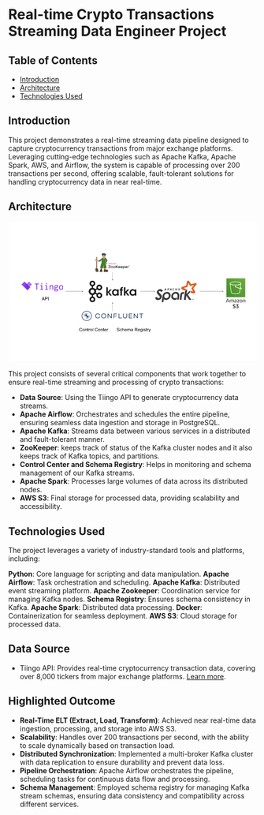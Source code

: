 # Real-time Crypto Transactions Streaming Data Engineer Project
## Table of Contents
- [Introduction](#introduction)
- [Architecture](#architecture)
- [Technologies Used](#technologies-used)

## Introduction
This project demonstrates a real-time streaming data pipeline designed to capture cryptocurrency transactions from major exchange platforms. Leveraging cutting-edge technologies such as Apache Kafka, Apache Spark, AWS, and Airflow, the system is capable of processing over 200 transactions per second, offering scalable, fault-tolerant solutions for handling cryptocurrency data in near real-time.

## Architecture
![Project Architecture](architecture.png)

This project consists of several critical components that work together to ensure real-time streaming and processing of crypto transactions:

- **Data Source**: Using the Tiingo API to generate cryptocurrency data streams.
- **Apache Airflow**: Orchestrates and schedules the entire pipeline, ensuring seamless data ingestion and storage in PostgreSQL.
- **Apache Kafka**: Streams data between various services in a distributed and fault-tolerant manner.
- **ZooKeeper**: keeps track of status of the Kafka cluster nodes and it also keeps track of Kafka topics, and partitions.
- **Control Center and Schema Registry**: Helps in monitoring and schema management of our Kafka streams.
- **Apache Spark**: Processes large volumes of data across its distributed nodes.
- **AWS S3**: Final storage for processed data, providing scalability and accessibility.

## Technologies Used
The project leverages a variety of industry-standard tools and platforms, including:

**Python**: Core language for scripting and data manipulation.
**Apache Airflow**: Task orchestration and scheduling.
**Apache Kafka**: Distributed event streaming platform.
**Apache Zookeeper**: Coordination service for managing Kafka nodes.
**Schema Registry**: Ensures schema consistency in Kafka.
**Apache Spark**: Distributed data processing.
**Docker**: Containerization for seamless deployment.
**AWS S3**: Cloud storage for processed data.
  
## Data Source
- Tiingo API: Provides real-time cryptocurrency transaction data, covering over 8,000 tickers from major exchange platforms. [Learn more](https://www.tiingo.com/).

## Highlighted Outcome
- **Real-Time ELT (Extract, Load, Transform)**: Achieved near real-time data ingestion, processing, and storage into AWS S3.
- **Scalability**: Handles over 200 transactions per second, with the ability to scale dynamically based on transaction load.
- **Distributed Synchronization**: Implemented a multi-broker Kafka cluster with data replication to ensure durability and prevent data loss.
- **Pipeline Orchestration**: Apache Airflow orchestrates the pipeline, scheduling tasks for continuous data flow and processing.
- **Schema Management**: Employed schema registry for managing Kafka stream schemas, ensuring data consistency and compatibility across different services.
